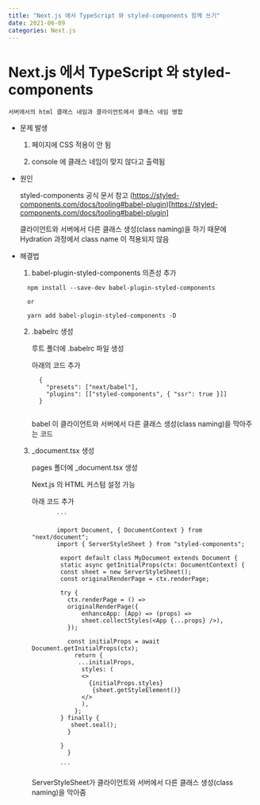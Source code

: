 ```yaml
---
title: "Next.js 에서 TypeScript 와 styled-components 함께 쓰기"
date: 2021-06-09
categories: Next.js
---
```


# Next.js 에서 TypeScript 와 styled-components

    서버에서의 html 클래스 네임과 클라이언트에서 클래스 네임 병합

- 문제 발생

  1.  페이지에 CSS 적용이 안 됨

  1.  console 에 클래스 네임이 맞지 않다고 출력됨

- 원인

  styled-components 공식 문서 참고 (https://styled-components.com/docs/tooling#babel-plugin)[https://styled-components.com/docs/tooling#babel-plugin]

  클라이언트와 서버에서 다른 클래스 생성(class naming)을 하기 때문에 Hydration 과정에서 class name 이 적용되지 않음

- 해결법

  1. babel-plugin-styled-components 의존성 추가

  ```
    npm install --save-dev babel-plugin-styled-components

    or

    yarn add babel-plugin-styled-components -D
  ```

  2.  .babelrc 생성

      루트 폴더에 .babelrc 파일 생성

      아래의 코드 추가

      ```
        {
          "presets": ["next/babel"],
          "plugins": [["styled-components", { "ssr": true }]]
        }


      ```

      babel 이 클라이언트와 서버에서 다른 클래스 생성(class naming)을 막아주는 코드

  3.  \_document.tsx 생성

      pages 폴더에 \_document.tsx 생성

      Next.js 의 HTML 커스텀 설정 가능

      아래 코드 추가

                 ```

                 import Document, { DocumentContext } from "next/document";
                 import { ServerStyleSheet } from "styled-components";

                  export default class MyDocument extends Document {
                  static async getInitialProps(ctx: DocumentContext) {
                  const sheet = new ServerStyleSheet();
                  const originalRenderPage = ctx.renderPage;

                  try {
                    ctx.renderPage = () =>
                    originalRenderPage({
                        enhanceApp: (App) => (props) =>
                        sheet.collectStyles(<App {...props} />),
                    });

                    const initialProps = await Document.getInitialProps(ctx);
                      return {
                       ...initialProps,
                        styles: (
                        <>
                          {initialProps.styles}
                           {sheet.getStyleElement()}
                        </>
                        ),
                      };
                  } finally {
                     sheet.seal();
                    }

                  }
                    }

                  ```

      ServerStyleSheet가 클라이언트와 서버에서 다른 클래스 생성(class naming)을 막아줌
